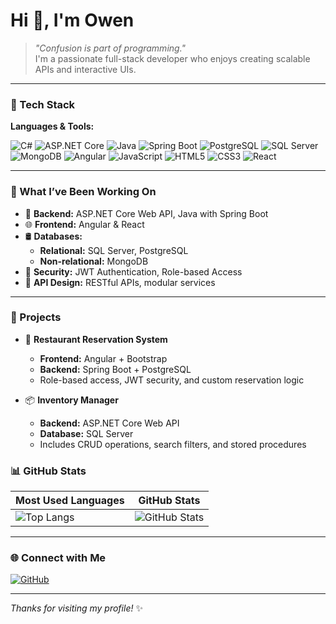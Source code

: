 # Hi 👋, I'm Owen

> _"Confusion is part of programming."_  
> I'm a passionate full-stack developer who enjoys creating scalable APIs and interactive UIs.

---

### 🔧 Tech Stack

**Languages & Tools:**

<p align="left">
  <!-- Backend -->
  <img src="https://img.shields.io/badge/C%23-239120?style=flat-square&logo=c-sharp&logoColor=white" alt="C#"/>
  <img src="https://img.shields.io/badge/ASP.NET_Core-5C2D91?style=flat-square&logo=dotnet&logoColor=white" alt="ASP.NET Core"/>
  <img src="https://img.shields.io/badge/Java-007396?style=flat-square&logo=java&logoColor=white" alt="Java"/>
  <img src="https://img.shields.io/badge/Spring_Boot-6DB33F?style=flat-square&logo=spring-boot&logoColor=white" alt="Spring Boot"/>
  <img src="https://img.shields.io/badge/PostgreSQL-4169E1?style=flat-square&logo=postgresql&logoColor=white" alt="PostgreSQL"/>
  <img src="https://img.shields.io/badge/SQL_Server-CC2927?style=flat-square&logo=microsoft-sql-server&logoColor=white" alt="SQL Server"/>
  <img src="https://img.shields.io/badge/MongoDB-47A248?style=flat-square&logo=mongodb&logoColor=white" alt="MongoDB"/>
  
  <!-- Frontend -->
  <img src="https://img.shields.io/badge/Angular-DD0031?style=flat-square&logo=angular&logoColor=white" alt="Angular"/>
  <img src="https://img.shields.io/badge/JavaScript-F7DF1E?style=flat-square&logo=javascript&logoColor=black" alt="JavaScript"/>
  <img src="https://img.shields.io/badge/HTML5-E34F26?style=flat-square&logo=html5&logoColor=white" alt="HTML5"/>
  <img src="https://img.shields.io/badge/CSS3-1572B6?style=flat-square&logo=css3&logoColor=white" alt="CSS3"/>
  <img src="https://img.shields.io/badge/React-20232A?style=flat-square&logo=react&logoColor=61DAFB" alt="React"/>
</p>

---

### 🧠 What I’ve Been Working On

- 🔧 **Backend:** ASP.NET Core Web API, Java with Spring Boot
- 🌐 **Frontend:** Angular & React
- 🛢️ **Databases:**  
  - **Relational:** SQL Server, PostgreSQL  
  - **Non-relational:** MongoDB  
- 🔐 **Security:** JWT Authentication, Role-based Access
- 🧩 **API Design:** RESTful APIs, modular services

---
### 📌 Projects

- 🔧 **Restaurant Reservation System**
  - **Frontend:** Angular + Bootstrap
  - **Backend:** Spring Boot + PostgreSQL
  - Role-based access, JWT security, and custom reservation logic

- 📦 **Inventory Manager**
  - **Backend:** ASP.NET Core Web API
  - **Database:** SQL Server
  - Includes CRUD operations, search filters, and stored procedures
### 📊 GitHub Stats

| Most Used Languages | GitHub Stats |
|---------------------|--------------|
| ![Top Langs](https://github-readme-stats.vercel.app/api/top-langs/?username=Owenuch&layout=compact&theme=tokyonight) | ![GitHub Stats](https://github-readme-stats.vercel.app/api?username=Owenuch&show_icons=true&theme=tokyonight) |

---

### 🌐 Connect with Me

<p align="left">
  <a href="#"><img src="https://img.shields.io/badge/GitHub-181717?style=flat-square&logo=github&logoColor=white" alt="GitHub"/></a>
  <!-- Puedes agregar más enlaces como LinkedIn, email, portafolio, etc. -->
</p>

---

_Thanks for visiting my profile!_ ✨

